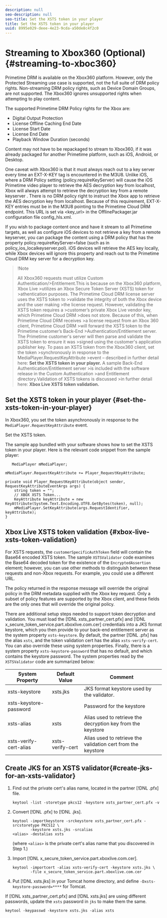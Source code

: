 ```yaml
---
description: null
seo-description: null
seo-title: Set the XSTS token in your player
title: Set the XSTS token in your player
uuid: 8995e029-deee-4e23-9cda-a50de8c4f2c0
---
```


# Streaming to Xbox360 (Optional) {#streaming-to-xboc360} 

Primetime DRM is available on the Xbox360 platform. However, only the Protected Streaming use case is supported, not the full suite of DRM policy rights. Non-streaming DRM policy rights, such as Device Domain Groups, are not supported. The Xbox360 ignores unsupported rights when attempting to play content.

The supported Primetime DRM Policy rights for the Xbox are:
* Digital Output Protection
* License Offline Caching End Date
* License Start Date
* License End Date
* Playback Window Duration (seconds)

Content may not have to be repackaged to stream to Xbox360, if it was already packaged for another Primetime platform, such as iOS, Android, or Desktop.

One caveat with Xbox360 is that it must always reach out to a key server every time an EXT-X-KEY tag is encountered in the M3U8. Unlike iOS, where a DRM Policy setting (policy.requireKeyServer) will cause the iOS Primetime video player to retrieve the AES decryption key from localhost, Xbox will always attempt to retrieve the decryption key from a remote keyserver . There is no DRM policy right to instruct the Xbox app to retrieve the AES decryption
key from localhost. Because of this requirement, EXT-X-KEY entries must be in the M3U8 pointing to the Primetime Cloud DRM endpoint. This URL is set via <key_url> in the OfflinePackager.jar configuration file config_hls.xml.

If you wish to package content once and have it stream to all  Primetime targets, as well as configure iOS devices to not retrieve a key from a remote keyserver, you can package the content using a DRM policy that has the property policy.requireKeyServer=false (such as in policy_ios_localkeyserver.pol). iOS devices will retrieve the AES key locally, while Xbox devices will ignore this property and reach out to the Primetime Cloud DRM key server
for a decryption key.

>!Note
>
>All Xbox360 requests must utilize Custom Authentication/>Entitlement.This is because on the Xbox360 platform, Xbox Live >utilizes an Xbox Secure Token Server (XSTS) token for >athentication purposes.
>The Primetime Cloud DRM license server uses the XSTS token to >validate the integrity of both the Xbox device and the user making >the license request. However, validating the XSTS token requires a >customer’s private Xbox Live vendor key, which Primetime Cloud DRM >does not store. Because of this, when Primetime Cloud DRM receives >a license request from an Xbox 360 client, Primetime Cloud DRM >will forward the XSTS token to the Primetime customer’s Back-End >Authentication/Entitlement server. The Primetime customer's server
>will then parse and validate the XSTS token to ensure it was >signed using the customer's application publisher key.
>To pass an XSTS token from the Xbox360 client, set the token >synchronously in response to the MediaPlayer.RequestKeyAttribute >event – described in further detail here: **Set the XSTS token in your player.** A sample Back-End Authentication/Entitlement server >is included with the software release in the Custom Authentication >and Entitlement directory.Validation of XSTS tokens is discussed >in further detail here: **Xbox Live XSTS token validation.**


## Set the XSTS token in your player {#set-the-xsts-token-in-your-player}

In Xbox360, you set the token asynchronously in response to the `MediaPlayer.RequestKeyAttribute` event. 

Set the XSTS token.

   The sample app bundled with your software shows how to set the XSTS token in your player. Here is the relevant code snippet from the sample player: 

   ```
      MediaPlayer mMediaPlayer;  
    
   mMediaPlayer.RequestKeyAttribute += Player_RequestKeyAttribute;  
    
   private void Player_RequestKeyAttribute(object sender, RequestKeyAttributeEventArgs args) {  
       string token = "";  
       // XBOX XSTS Token...  
       KeyAttribute keyAttribute = new KeyAttribute(System.Text.Encoding.UTF8.GetBytes(token), null);  
       mMediaPlayer.SetKeyAttribute(args.RequestIdentifier, keyAttribute);  
   } 
   
   ```

## Xbox Live XSTS token validation {#xbox-live-xsts-token-validation}

For XSTS requests, the `customerSpecificAuthToken` field will contain the Base64 encoded XSTS token. The sample `XSTSValidator` code examines the Base64 decoded token for the existence of the `EncryptedAssertion` element; however, you can use other methods to distinguish between these requests and non-Xbox requests. For example, you could use a different URL.

The policy returned in the response message will override the original policy in the DRM metadata supplied with the Xbox key request. Only a subset of policy features are supported by the Xbox client, and these fields are the only ones that will override the original policy.

There are additional setup steps needed to support token decryption and validation. You must load the [!DNL xsts_partner_cert.pfx] and [!DNL x_secure_token_service.part.xboxlive.com.cer] credentials into a JKS format keystore, which you then provide to your back-end entitlement server as the system property `xsts-keystore`. By default, the partner [!DNL .pfx] has the alias `xsts`, and the token validation cert has the alias `xsts-verify-cert`. You can also override these using system properties. Finally, there is a system property `xsts-keystore-password` that has no default, and which contains the keystore password. The system properties read by the `XSTSValidator` code are summarized below:

|  System Property  | Default Value  | Comment  |
|---|---|---|
|  xsts-keystore  | xsts.jks  | JKS format keystore used by the validator.  |
|  xsts-keystore-password  | | Password for the keystore  |
|  xsts-alias  | xsts  | Alias used to retrieve the decryption key from the keystore  |
|  xsts-verify-cert-alias  | xsts-verify-cert  | Alias used to retrieve the validation cert from the keystore  |

## Create JKS for an XSTS validator{#create-jks-for-an-xsts-validator}

1. Find out the private cert's alias name, located in the partner [!DNL .pfx] file.

   ```
   keytool -list -storetype pkcs12 -keystore xsts_partner_cert.pfx -v 
   ```

1. Convert [!DNL .pfx] to [!DNL .jks].

   ```
   keytool -importkeystore -srckeystore xsts_partner_cert.pfx -srcstoretype PKCS12 \  
           -keystore xsts.jks -srcalias  
   <alias> -destalias xsts
   ```

   (where `<alias>` is the private cert's alias name that you discovered in Step 1.)
1. Import [!DNL x_secure_token_service.part.xboxlive.com.cer].

   ```
   keytool -importcert -alias xsts-verify-cert -keystore xsts.jks \  
           -file x_secure_token_service.part.xboxlive.com.cer 
   ```

1. Put [!DNL xsts.jks] in your Tomcat home directory, and define `-Dxsts-keystore-password=****` for Tomcat.

If [!DNL xsts_partner_cert.pfx] and [!DNL xsts.jks] are using different passwords, update the `xsts` password in `jks` to make them the same. 

```
keytool -keypasswd -keystore xsts.jks -alias xsts 
```